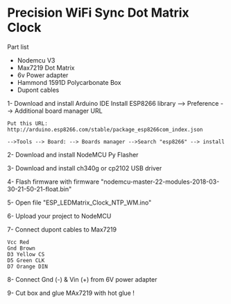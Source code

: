 # Precision WiFi Sync Dot Matrix Clock

Part list
- Nodemcu V3
- Max7219 Dot Matrix
- 6v Power adapter
- Hammond 1591D Polycarbonate Box
- Dupont cables

1- Download and install Arduino IDE
    Install ESP8266 library --> Preference --> Additional board manager URL

    Put this URL: http://arduino.esp8266.com/stable/package_esp8266com_index.json

    -->Tools --> Board: --> Boards manager -->Search "esp8266" --> install
    
2- Download and install NodeMCU Py Flasher

3- Download and install ch340g or cp2102 USB driver

4- Flash firmware with firmware "nodemcu-master-22-modules-2018-03-30-21-50-21-float.bin"

5- Open file "ESP_LEDMatrix_Clock_NTP_WM.ino"

6- Upload your project to NodeMCU

7- Connect dupont cables to Max7219

    Vcc Red  
    Gnd Brown 
    D3 Yellow CS
    D5 Green CLK
    D7 Orange DIN
    
8- Connect Gnd (-) & Vin (+) from 6V power adapter

9- Cut box and glue MAx7219 with hot glue !

  
